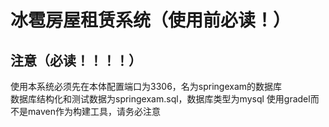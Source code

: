 # 冰雹房屋租赁系统（使用前必读！）

## 注意（必读！！！！） 
使用本系统必须先在本体配置端口为3306，名为springexam的数据库  
数据库结构化和测试数据为springexam.sql，数据库类型为mysql
使用gradel而不是maven作为构建工具，请务必注意
